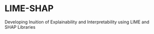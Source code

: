# LIME-SHAP
 Developing Inuition of Explainability and Interpretability using LIME and SHAP Libraries
